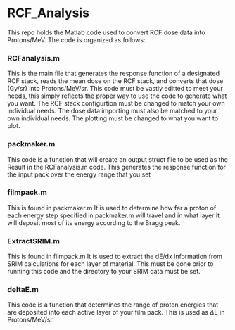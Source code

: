 # RCF_Analysis
This repo holds the Matlab code used to convert RCF dose data into Protons/MeV.
The code is organized as follows:
### RCFanalysis.m
This is the main file that generates the response function of a designated RCF stack, reads the mean dose on the RCF stack, and converts that dose (Gy/sr) into Protons/MeV/sr. This code must be vastly editted to meet your needs, this simply reflects the proper way to use the code to generate what you want. The RCF stack configurtion must be changed to match your own individual needs. The dose data importing must also be matched to your own individual needs. The plotting must be changed to what you want to plot.

### packmaker.m
This code is a function that will create an output struct file to be used as the Result in the RCFanalysis.m code. This generates the response function for the input pack over the energy range that you set

### filmpack.m
This is found in packmaker.m
It is used to determine how far a proton of each energy step specified in packmaker.m will travel and in what layer it will deposit most of its energy according to the Bragg peak. 

### ExtractSRIM.m
This is found in filmpack.m
It is used to extract the dE/dx information from SRIM calculations for each layer of material. This must be done prior to running this code and the directory to your SRIM data must be set.

### deltaE.m
This code is a function that determines the range of proton energies that are deposited into each active layer of your film pack. This is used as $\Delta$E in Protons/MeV/sr.
